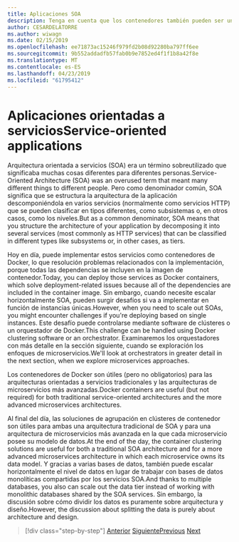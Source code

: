 ```yaml
---
title: Aplicaciones SOA
description: Tenga en cuenta que los contenedores también pueden ser una opción de implementación útil para las aplicaciones SOA.
author: CESARDELATORRE
ms.author: wiwagn
ms.date: 02/15/2019
ms.openlocfilehash: ee71873ac15246f979fd2b08d92280ba797ff6ee
ms.sourcegitcommit: 9b552addadfb57fab0b9e7852ed4f1f1b8a42f8e
ms.translationtype: MT
ms.contentlocale: es-ES
ms.lasthandoff: 04/23/2019
ms.locfileid: "61795412"
---
```

# <a name="service-oriented-applications"></a><span data-ttu-id="f286d-103">Aplicaciones orientadas a servicios</span><span class="sxs-lookup"><span data-stu-id="f286d-103">Service-oriented applications</span></span>

<span data-ttu-id="f286d-104">Arquitectura orientada a servicios (SOA) era un término sobreutilizado que significaba muchas cosas diferentes para diferentes personas.</span><span class="sxs-lookup"><span data-stu-id="f286d-104">Service-Oriented Architecture (SOA) was an overused term that meant many different things to different people.</span></span> <span data-ttu-id="f286d-105">Pero como denominador común, SOA significa que se estructura la arquitectura de la aplicación descomponiéndola en varios servicios (normalmente como servicios HTTP) que se pueden clasificar en tipos diferentes, como subsistemas o, en otros casos, como los niveles.</span><span class="sxs-lookup"><span data-stu-id="f286d-105">But as a common denominator, SOA means that you structure the architecture of your application by decomposing it into several services (most commonly as HTTP services) that can be classified in different types like subsystems or, in other cases, as tiers.</span></span>

<span data-ttu-id="f286d-106">Hoy en día, puede implementar estos servicios como contenedores de Docker, lo que resolución problemas relacionados con la implementación, porque todas las dependencias se incluyen en la imagen de contenedor.</span><span class="sxs-lookup"><span data-stu-id="f286d-106">Today, you can deploy those services as Docker containers, which solve deployment-related issues because all of the dependencies are included in the container image.</span></span> <span data-ttu-id="f286d-107">Sin embargo, cuando necesite escalar horizontalmente SOA, pueden surgir desafíos si va a implementar en función de instancias únicas.</span><span class="sxs-lookup"><span data-stu-id="f286d-107">However, when you need to scale out SOAs, you might encounter challenges if you're deploying based on single instances.</span></span> <span data-ttu-id="f286d-108">Este desafío puede controlarse mediante software de clústeres o un orquestador de Docker.</span><span class="sxs-lookup"><span data-stu-id="f286d-108">This challenge can be handled using Docker clustering software or an orchestrator.</span></span> <span data-ttu-id="f286d-109">Examinaremos los orquestadores con más detalle en la sección siguiente, cuando se exploración los enfoques de microservicios.</span><span class="sxs-lookup"><span data-stu-id="f286d-109">We'll look at orchestrators in greater detail in the next section, when we explore microservices approaches.</span></span>

<span data-ttu-id="f286d-110">Los contenedores de Docker son útiles (pero no obligatorios) para las arquitecturas orientadas a servicios tradicionales y las arquitecturas de microservicios más avanzadas.</span><span class="sxs-lookup"><span data-stu-id="f286d-110">Docker containers are useful (but not required) for both traditional service-oriented architectures and the more advanced microservices architectures.</span></span>

<span data-ttu-id="f286d-111">Al final del día, las soluciones de agrupación en clústeres de contenedor son útiles para ambas una arquitectura tradicional de SOA y para una arquitectura de microservicios más avanzada en la que cada microservicio posee su modelo de datos.</span><span class="sxs-lookup"><span data-stu-id="f286d-111">At the end of the day, the container clustering solutions are useful for both a traditional SOA architecture and for a more advanced microservices architecture in which each microservice owns its data model.</span></span> <span data-ttu-id="f286d-112">Y gracias a varias bases de datos, también puede escalar horizontalmente el nivel de datos en lugar de trabajar con bases de datos monolíticas compartidas por los servicios SOA.</span><span class="sxs-lookup"><span data-stu-id="f286d-112">And thanks to multiple databases, you also can scale out the data tier instead of working with monolithic databases shared by the SOA services.</span></span> <span data-ttu-id="f286d-113">Sin embargo, la discusión sobre cómo dividir los datos es puramente sobre arquitectura y diseño.</span><span class="sxs-lookup"><span data-stu-id="f286d-113">However, the discussion about splitting the data is purely about architecture and design.</span></span>

>[!div class="step-by-step"]
><span data-ttu-id="f286d-114">[Anterior](state-and-data-in-docker-applications.md)
>[Siguiente](orchestrate-high-scalability-availability.md)</span><span class="sxs-lookup"><span data-stu-id="f286d-114">[Previous](state-and-data-in-docker-applications.md)
[Next](orchestrate-high-scalability-availability.md)</span></span>
